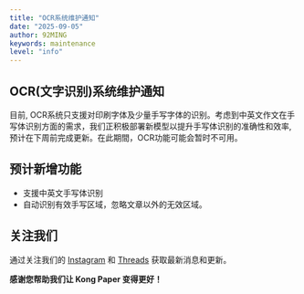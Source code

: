 ```yaml
---
title: "OCR系统维护通知"
date: "2025-09-05"
author: 92MING
keywords: maintenance
level: "info"
---
```


## OCR(文字识别)系统维护通知
目前, OCR系统只支援对印刷字体及少量手写字体的识别。考虑到中英文作文在手写体识别方面的需求，我们正积极部署新模型以提升手写体识别的准确性和效率, 预计在下周前完成更新。在此期間，OCR功能可能会暂时不可用。

## 预计新增功能
- 支援中英文手写体识别
- 自动识别有效手写区域，忽略文章以外的无效区域。

## 关注我们
通过关注我们的 [Instagram](https://www.instagram.com/kongpaperai/) 和 [Threads](https://www.threads.com/@kongpaperai) 获取最新消息和更新。

**感谢您帮助我们让 Kong Paper 变得更好！**